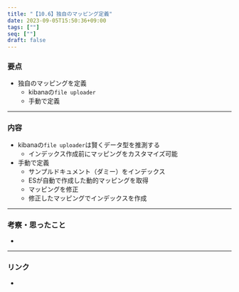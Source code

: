 ```yaml
---
title: "【10.6】独自のマッピング定義"
date: 2023-09-05T15:50:36+09:00
tags: [""]
seq: [""]
draft: false
---
```


### 要点
- 独自のマッピングを定義
  - kibanaの`file uploader`
  - 手動で定義


---
### 内容
- kibanaの`file uploader`は賢くデータ型を推測する
  - インデックス作成前にマッピングをカスタマイズ可能
- 手動で定義
  - サンプルドキュメント（ダミー）をインデックス
  - ESが自動で作成した動的マッピングを取得
  - マッピングを修正
  - 修正したマッピングでインデックスを作成

---
### 考察・思ったこと
- 

---
### リンク
- 